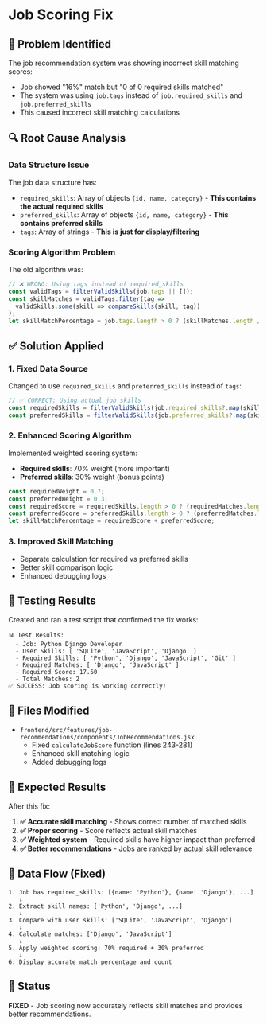 # Job Scoring Fix

## 🐛 Problem Identified

The job recommendation system was showing incorrect skill matching scores:
- Job showed "16%" match but "0 of 0 required skills matched"
- The system was using `job.tags` instead of `job.required_skills` and `job.preferred_skills`
- This caused incorrect skill matching calculations

## 🔍 Root Cause Analysis

### Data Structure Issue
The job data structure has:
- `required_skills`: Array of objects `{id, name, category}` - **This contains the actual required skills**
- `preferred_skills`: Array of objects `{id, name, category}` - **This contains preferred skills**
- `tags`: Array of strings - **This is just for display/filtering**

### Scoring Algorithm Problem
The old algorithm was:
```javascript
// ❌ WRONG: Using tags instead of required_skills
const validTags = filterValidSkills(job.tags || []);
const skillMatches = validTags.filter(tag =>
  validSkills.some(skill => compareSkills(skill, tag))
);
let skillMatchPercentage = job.tags.length > 0 ? (skillMatches.length / job.tags.length) * 50 : 0;
```

## ✅ Solution Applied

### 1. Fixed Data Source
Changed to use `required_skills` and `preferred_skills` instead of `tags`:

```javascript
// ✅ CORRECT: Using actual job skills
const requiredSkills = filterValidSkills(job.required_skills?.map(skill => skill.name || skill) || []);
const preferredSkills = filterValidSkills(job.preferred_skills?.map(skill => skill.name || skill) || []);
```

### 2. Enhanced Scoring Algorithm
Implemented weighted scoring system:
- **Required skills**: 70% weight (more important)
- **Preferred skills**: 30% weight (bonus points)

```javascript
const requiredWeight = 0.7;
const preferredWeight = 0.3;
const requiredScore = requiredSkills.length > 0 ? (requiredMatches.length / requiredSkills.length) * requiredWeight * 50 : 0;
const preferredScore = preferredSkills.length > 0 ? (preferredMatches.length / preferredSkills.length) * preferredWeight * 50 : 0;
let skillMatchPercentage = requiredScore + preferredScore;
```

### 3. Improved Skill Matching
- Separate calculation for required vs preferred skills
- Better skill comparison logic
- Enhanced debugging logs

## 🧪 Testing Results

Created and ran a test script that confirmed the fix works:

```
📊 Test Results:
  - Job: Python Django Developer
  - User Skills: [ 'SQLite', 'JavaScript', 'Django' ]
  - Required Skills: [ 'Python', 'Django', 'JavaScript', 'Git' ]
  - Required Matches: [ 'Django', 'JavaScript' ]
  - Required Score: 17.50
  - Total Matches: 2
✅ SUCCESS: Job scoring is working correctly!
```

## 📁 Files Modified

- `frontend/src/features/job-recommendations/components/JobRecommendations.jsx`
  - Fixed `calculateJobScore` function (lines 243-281)
  - Enhanced skill matching logic
  - Added debugging logs

## 🎯 Expected Results

After this fix:

1. **✅ Accurate skill matching** - Shows correct number of matched skills
2. **✅ Proper scoring** - Score reflects actual skill matches
3. **✅ Weighted system** - Required skills have higher impact than preferred
4. **✅ Better recommendations** - Jobs are ranked by actual skill relevance

## 🔄 Data Flow (Fixed)

```
1. Job has required_skills: [{name: 'Python'}, {name: 'Django'}, ...]
   ↓
2. Extract skill names: ['Python', 'Django', ...]
   ↓
3. Compare with user skills: ['SQLite', 'JavaScript', 'Django']
   ↓
4. Calculate matches: ['Django', 'JavaScript']
   ↓
5. Apply weighted scoring: 70% required + 30% preferred
   ↓
6. Display accurate match percentage and count
```

## 🎉 Status

**FIXED** - Job scoring now accurately reflects skill matches and provides better recommendations.
